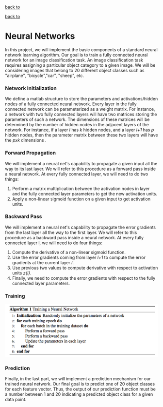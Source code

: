 [back to]()

[back to]()

# Neural Networks

In this project, we will implement the basic components of a standard neural network learning algorithm. Our goal is to train a fully connected neural network for an image classification task. An image classification task requires assigning a particular object category to a given image. We will be considering images that belong to 20 different object classes such as "airplane", "bicycle","car", "sheep", etc.

### Network Initialization

We define a matlab structure to store the parameters and activations/hidden nodes of a fully connected neural network. Every layer in the fully connected network can be parameterized as a weight matrix. For instance, a network with two fully connected layers will have two matrices storing the parameters of such a network. The dimensions of these matrices will be determined by the number of hidden nodes in the adjacent layers of the network. For instance, if a layer *l* has *k* hidden nodes, and a layer *l+1* has *p* hidden nodes, then the parameter matrix between these two layers will have the *pxk* dimensions .

### Forward Propagation

We will implement a neural net's capability to propagate a given input all the way to its last layer. We will refer to this procedure as a forward pass inside a neural network. At every fully connected layer, we will need to do two things:
1. Perform a matrix multiplication between the activation nodes in layer and the fully connected layer parameters to get the new activation units.
2. Apply a non-linear sigmoid function on a given input to get activation units.

### Backward Pass

We will implement a neural net's capability to propagate the error gradients from the last layer all the way to the first layer. We will refer to this procedure as a backward pass inside a neural network. At every fully connected layer l, we will need to do four things:
1. Compute the derivative of a non-linear sigmoid function.
2. Use the error gradients coming from layer *l+1* to compute the error gradients at the current layer *l*.
3. Use previous two values to compute derivative with respect to activation units *z{i}*.
4. Finally, we need to compute the error gradients with respect to the fully connected layer parameters.

### Training

![alt text](https://github.com/sandeepgogadi/Computer-Vision-Matlab/blob/master/Neural%20Nets/training.png "training")

### Prediction

Finally, in the last part, we will implement a prediction mechanism for our trained neural network. Our final goal is to predict one of 20 object classes for each feature vector. Thus, the output of our prediction function must be a number between 1 and 20 indicating a predicted object class for a given data point.
